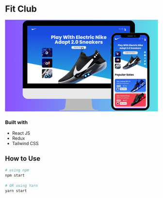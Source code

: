 # Fit Club

![Design WEB and Mobile](./src/nike-store.png)

### Built with

- React JS
- Redux
- Tailwind CSS


## How to Use

```bash
# using npm
npm start

# OR using Yarn
yarn start
```


